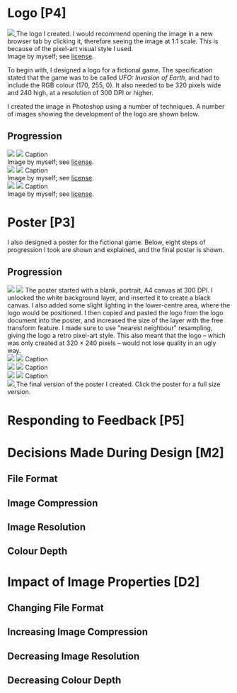 # Logo [P4]

<div class="i r">
	<a href="/btec/img/30.2.1.png" target="_blank">		
		<img src="/btec/img/30.2.1.png">
	</a>
	The logo I created. I would recommend opening the image in a new browser tab by clicking it, therefore seeing the image at 1:1 scale. This is because of the pixel-art visual style I used.
	<div>Image by myself; see <a href="/btec/license">license</a>.</div>
</div>

To begin with, I designed a logo for a fictional game. The specification stated that the game was to be called *UFO: Invasion of Earth*, and had to include the RGB colour (170, 255, 0). It also needed to be 320 pixels wide and 240 high, at a resolution of 300 DPI or higher.

I created the image in Photoshop using a number of techniques. A number of images showing the development of the logo are shown below.

## Progression

<div class="i h">
	<img src="/btec/img/30.2.2.1.jpg">
	<img src="/btec/img/30.2.2.2.jpg">
	Caption
	<div>Image by myself; see <a href="/btec/license">license</a>.</div>
</div>
<div class="i h">
	<img src="/btec/img/30.2.2.1.jpg">
	<img src="/btec/img/30.2.2.2.jpg">
	Caption
	<div>Image by myself; see <a href="/btec/license">license</a>.</div>
</div>
<div class="i h">
	<img src="/btec/img/30.2.2.1.jpg">
	<img src="/btec/img/30.2.2.2.jpg">
	Caption
	<div>Image by myself; see <a href="/btec/license">license</a>.</div>
</div>

# Poster [P3]

I also designed a poster for the fictional game. Below, eight steps of progression I took are shown and explained, and the final poster is shown.

## Progression

<div class="i h">
	<img src="/btec/img/30.2.3.1.jpg">
	<img src="/btec/img/30.2.3.2.jpg">
	The poster started with a blank, portrait, A4 canvas at 300 DPI. I unlocked the white background layer, and inserted it to create a black canvas. I also added some slight lighting in the lower-centre area, where the logo would be positioned. I then copied and pasted the logo from the logo document into the poster, and increased the size of the layer with the free transform feature. I made sure to use "nearest neighbour" resampling, giving the logo a retro pixel-art style. This also meant that the logo &ndash; which was only created at 320 &times; 240 pixels &ndash; would not lose quality in an ugly way.
</div>
<div class="i h">
	<img src="/btec/img/30.2.3.3.jpg">
	<img src="/btec/img/30.2.3.4.jpg">
	Caption
</div>
<div class="i h">
	<img src="/btec/img/30.2.3.5.jpg">
	<img src="/btec/img/30.2.3.6.jpg">
	Caption
</div>
<div class="i h">
	<img src="/btec/img/30.2.3.7.jpg">
	<img src="/btec/img/30.2.3.8.jpg">
	Caption
</div>

<div class="i">
	<a href="/btec/img/30.2.4.jpg" target="_blank">
		<img src="/btec/img/30.2.4.jpg">
	</a>
	The final version of the poster I created. Click the poster for a full size version.
</div>

# Responding to Feedback [P5]

# Decisions Made During Design [M2]

## File Format

## Image Compression

## Image Resolution

## Colour Depth

# Impact of Image Properties [D2]

## Changing File Format

## Increasing Image Compression

## Decreasing Image Resolution

## Decreasing Colour Depth
